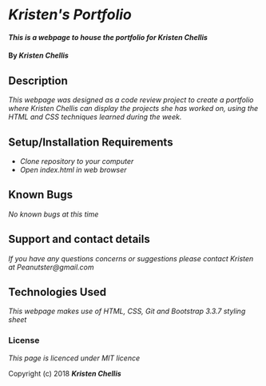 # _Kristen's Portfolio_

#### _This is a webpage to house the portfolio for Kristen Chellis_

#### By _**Kristen Chellis**_

## Description

_This webpage was designed as a code review project to create a portfolio where Kristen Chellis can display the projects she has worked on, using the HTML and CSS techniques learned during the week._

## Setup/Installation Requirements

* _Clone repository to your computer_
* _Open index.html in web browser_


## Known Bugs

_No known bugs at this time_

## Support and contact details

_If you have any questions concerns or suggestions please contact Kristen at Peanutster@gmail.com_

## Technologies Used

_This webpage makes use of HTML, CSS, Git and Bootstrap 3.3.7 styling sheet_

### License

*This page is licenced under MIT licence*

Copyright (c) 2018 **_Kristen Chellis_**
